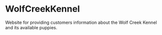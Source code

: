 # WolfCreekKennel
Website for providing customers information about the Wolf Creek Kennel and its available puppies.
